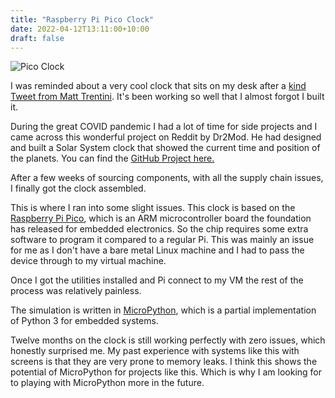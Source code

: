 ```yaml
---
title: "Raspberry Pi Pico Clock"
date: 2022-04-12T13:11:00+10:00
draft: false
---
```


![Pico Clock](/uploads/2022/04/pico-clock.png)

I was reminded about a very cool clock that sits on my desk after a [kind Tweet from Matt Trentini](https://twitter.com/matt_trentini/status/1507951632687898627). It's been working so well that I almost forgot I built it.

<!--more-->

During the great COVID pandemic I had a lot of time for side projects and I came across this wonderful project on Reddit by Dr2Mod. He had designed and built a Solar System clock that showed the current time and position of the planets. You can find the [GitHub Project here.](https://github.com/dr-mod/pico-solar-system)

After a few weeks of sourcing components, with all the supply chain issues, I finally got the clock assembled.

This is where I ran into some slight issues. This clock is based on the [Raspberry Pi Pico](https://www.raspberrypi.com/products/raspberry-pi-pico/), which is an ARM microcontroller board the foundation has released for embedded electronics. So the chip requires some extra software to program it compared to a regular Pi. This was mainly an issue for me as I don't have a bare metal Linux machine and I had to pass the device through to my virtual machine.

Once I got the utilities installed and Pi connect to my VM the rest of the process was relatively painless. 

The simulation is written in [MicroPython](https://micropython.org/), which is a partial implementation of Python 3 for embedded systems. 

Twelve months on the clock is still working perfectly with zero issues, which honestly surprised me. My past experience with systems like this with screens is that they are very prone to memory leaks. I think this shows the potential of MicroPython for projects like this. Which is why I am looking for to playing with MicroPython more in the future.
